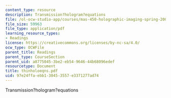 ```yaml
---
content_type: resource
description: Transmission?hologram?equations
file: /ol-ocw-studio-app/courses/mas-450-holographic-imaging-spring-2003/97e24ffaebb130453557e3371277ad74_thinholoeqns.pdf
file_size: 59963
file_type: application/pdf
learning_resource_types:
- Readings
license: https://creativecommons.org/licenses/by-nc-sa/4.0/
ocw_type: OCWFile
parent_title: Readings
parent_type: CourseSection
parent_uid: a8775045-3be2-eb54-9646-44b68096edef
resourcetype: Document
title: thinholoeqns.pdf
uid: 97e24ffa-ebb1-3045-3557-e3371277ad74
---
```

Transmission?hologram?equations